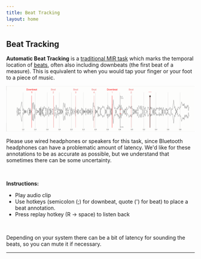 ```yaml
---
title: Beat Tracking
layout: home
---
```

## Beat Tracking

**Automatic Beat Tracking** is a [traditional MIR task] which marks the temporal location of [beats], often also including downbeats (the first beat of a measure). This is equivalent to when you would tap your finger or your foot to a piece of music.

![](BeatMarkers.drawio.png)

Please use wired headphones or speakers for this task, since Bluetooth headphones can have a problematic amount of latency. We'd like for these annotations to be as accurate as possible, but we understand that sometimes there can be some uncertainty.  

<br>

**Instructions:**
 - Play audio clip
 - Use hotkeys (semicolon (;) for downbeat, quote (') for beat) to place a beat annotation.
 - Press replay hotkey (R -> space) to listen back

<br>

Depending on your system there can be a bit of latency for sounding the beats, so you can mute it if necessary.

----



[beats]: https://en.wikipedia.org/wiki/Beat_(music)
[traditional MIR task]: https://www.music-ir.org/mirex/wiki/2025:Audio_Beat_Tracking
